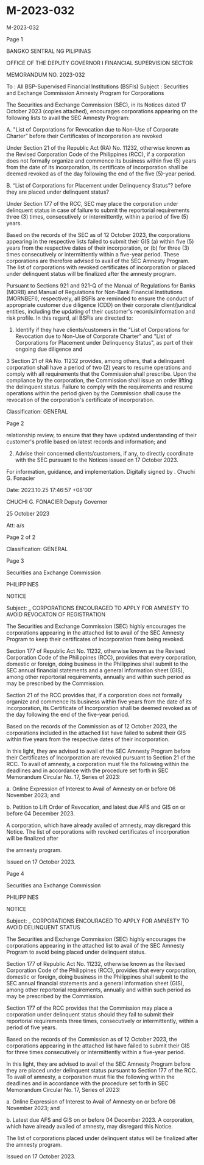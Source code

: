 # M-2023-032

M-2023-032

Page 1

BANGKO SENTRAL NG PILIPINAS

OFFICE OF THE DEPUTY GOVERNOR I FINANCIAL SUPERVISION SECTOR

MEMORANDUM NO. 2023-032

To : All BSP-Supervised Financial Institutions (BSFIs) Subject : Securities and Exchange Commission Amnesty Program for Corporations

The Securities and Exchange Commission (SEC), in its Notices dated 17 October 2023 (copies attached), encourages corporations appearing on the following lists to avail the SEC Amnesty Program:

A. "List of Corporations for Revocation due to Non-Use of Corporate Charter” before their Certificates of Incorporation are revoked

Under Section 21 of the Republic Act (RA) No. 11232, otherwise known as the Revised Corporation Code of the Philippines (RCC), if a corporation does not formally organize and commence its business within five (5) years from the date of its incorporation, its certificate of incorporation shall be deemed revoked as of the day following the end of the five (5)-year period.

B. “List of Corporations for Placement under Delinquency Status”? before they are placed under delinquent status?

Under Section 177 of the RCC, SEC may place the corporation under delinquent status in case of failure to submit the reportorial requirements three (3) times, consecutively or intermittently, within a period of five (5) years.

Based on the records of the SEC as of 12 October 2023, the corporations appearing in the respective lists failed to submit their GIS (a) within five (5) years from the respective dates of their incorporation, or (b) for three (3) times consecutively or intermittently within a five-year period. These corporations are therefore advised to avail of the SEC Amnesty Program. The list of corporations with revoked certificates of incorporation or placed under delinquent status will be finalized after the amnesty program.

Pursuant to Sections 921 and 921-Q of the Manual of Regulations for Banks (MORB) and Manual of Regulations for Non-Bank Financial Institutions (MORNBEFI), respectively, all BSFls are reminded to ensure the conduct of appropriate customer due diligence (CDD) on their corporate client/juridical entities, including the updating of their customer's records/information and risk profile. In this regard, all BSFls are directed to:

1. Identify if they have clients/customers in the "List of Corporations for Revocation due to Non-Use of Corporate Charter" and "List of Corporations for Placement under Delinquency Status", as part of their ongoing due diligence and

3 Section 21 of RA No. 11232 provides, among others, that a delinquent corporation shall have a period of two (2) years to resume operations and comply with all requirements that the Commission shall prescribe. Upon the compliance by the corporation, the Commission shall issue an order lifting the delinquent status. Failure to comply with the requirements and resume operations within the period given by the Commission shall cause the revocation of the corporation's certificate of incorporation.

Classification: GENERAL

Page 2

relationship review, to ensure that they have updated understanding of their customer's profile based on latest records and information; and

2. Advise their concerned clients/customers, if any, to directly coordinate with the SEC pursuant to the Notices issued on 17 October 2023.

For information, guidance, and implementation. Digitally signed by . Chuchi G. Fonacier

Date: 2023.10.25 17:46:57 +08'00'

CHUCHI G. FONACIER Deputy Governor

25 October 2023

Att: a/s

Page 2 of 2

Classification: GENERAL

Page 3

Securities ana Exchange Commission

PHILIPPINES

NOTICE

Subject: _ CORPORATIONS ENCOURAGED TO APPLY FOR AMNESTY TO AVOID REVOCATON OF REGISTRATION

The Securities and Exchange Commission (SEC) highly encourages the corporations appearing in the attached list to avail of the SEC Amnesty Program to keep their certificates of incorporation from being revoked.

Section 177 of Republic Act No. 11232, otherwise known as the Revised Corporation Code of the Philippines (RCC), provides that every corporation, domestic or foreign, doing business in the Philippines shall submit to the SEC annual financial statements and a general information sheet (GIS), among other reportorial requirements, annually and within such period as may be prescribed by the Commission.

Section 21 of the RCC provides that, if a corporation does not formally organize and commence its business within five years from the date of its incorporation, its Certificate of Incorporation shall be deemed revoked as of the day following the end of the five-year period.

Based on the records of the Commission as of 12 October 2023, the corporations included in the attached list have failed to submit their GIS within five years from the respective dates of their incorporation.

In this light, they are advised to avail of the SEC Amnesty Program before their Certificates of Incorporation are revoked pursuant to Section 21 of the RCC. To avail of amnesty, a corporation must file the following within the deadlines and in accordance with the procedure set forth in SEC Memorandum Circular No. 17, Series of 2023:

a. Online Expression of Interest to Avail of Amnesty on or before 06 November 2023; and

b. Petition to Lift Order of Revocation, and latest due AFS and GIS on or before 04 December 2023.

A corporation, which have already availed of amnesty, may disregard this Notice. The list of corporations with revoked certificates of incorporation will be finalized after

the amnesty program.

Issued on 17 October 2023.

Page 4

Securities ana Exchange Commission

PHILIPPINES

NOTICE

Subject: _ CORPORATIONS ENCOURAGED TO APPLY FOR AMNESTY TO AVOID DELINQUENT STATUS

The Securities and Exchange Commission (SEC) highly encourages the corporations appearing in the attached list to avail of the SEC Amnesty Program to avoid being placed under delinquent status.

Section 177 of Republic Act No. 11232, otherwise known as the Revised Corporation Code of the Philippines (RCC), provides that every corporation, domestic or foreign, doing business in the Philippines shall submit to the SEC annual financial statements and a general information sheet (GIS), among other reportorial requirements, annually and within such period as may be prescribed by the Commission.

Section 177 of the RCC provides that the Commission may place a corporation under delinquent status should they fail to submit their reportorial requirements three times, consecutively or intermittently, within a period of five years.

Based on the records of the Commission as of 12 October 2023, the corporations appearing in the attached list have failed to submit their GIS for three times consecutively or intermittently within a five-year period.

In this light, they are advised to avail of the SEC Amnesty Program before they are placed under delinquent status pursuant to Section 177 of the RCC. To avail of amnesty, a corporation must file the following within the deadlines and in accordance with the procedure set forth in SEC Memorandum Circular No. 17, Series of 2023:

a. Online Expression of Interest to Avail of Amnesty on or before 06 November 2023; and

b. Latest due AFS and GIS on or before 04 December 2023. A corporation, which have already availed of amnesty, may disregard this Notice.

The list of corporations placed under delinquent status will be finalized after the amnesty program.

Issued on 17 October 2023.